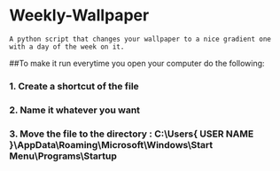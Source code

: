 # Weekly-Wallpaper
    A python script that changes your wallpaper to a nice gradient one with a day of the week on it.

##To make it run everytime you open your computer do the following:
 
###    1. Create a shortcut of the file

###    2. Name it whatever you want

###    3. Move the file to the directory :  C:\Users\{ USER NAME }\AppData\Roaming\Microsoft\Windows\Start Menu\Programs\Startup